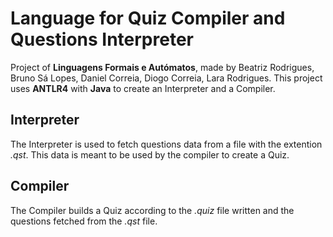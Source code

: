# Language for Quiz Compiler and Questions Interpreter
Project of **Linguagens Formais e Autómatos**, made by Beatriz Rodrigues, Bruno Sá Lopes, Daniel Correia, Diogo Correia, Lara Rodrigues.
This project uses **ANTLR4** with **Java** to create an Interpreter and a Compiler.
## Interpreter
The Interpreter is used to fetch questions data from a file with the extention *.qst*. This data is meant to be used by the compiler to create a Quiz.
## Compiler
The Compiler builds a Quiz according to the *.quiz* file written and the questions fetched from the *.qst* file.